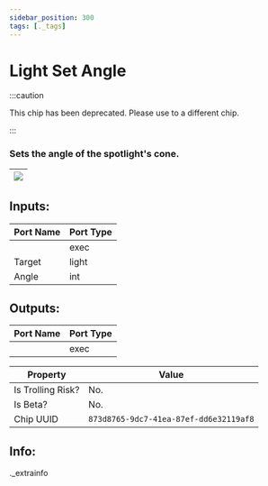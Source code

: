 ```yaml
---
sidebar_position: 300
tags: [._tags]
---
```


# Light Set Angle
:::caution

This chip has been deprecated. Please use to a different chip.

:::

### Sets the angle of the spotlight's cone.

| ![](https://images-ext-2.discordapp.net/external/MPmIaQzlEPmgGWlgi-WxBBXt0Bjv_zWPkg1y1f_sy3s/https/www.recroomcircuits.com/image/circuit/absolute-value?width=206&height=108) |
|-----|

## Inputs:
| Port Name | Port Type |
|-----------|-----------|
|  | exec |
| Target | light |
| Angle | int |

## Outputs:
| Port Name | Port Type |
|-----------|-----------|
|  | exec | 

| Property  | Value |
|-------------------|-----------|
| Is Trolling Risk? | No. |
| Is Beta? | No. |
| Chip UUID | `873d8765-9dc7-41ea-87ef-dd6e32119af8` |

## Info:
._extrainfo